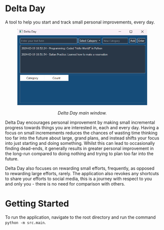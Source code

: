 # Delta Day

A tool to help you start and track small personal improvements, every day.

<figure>
  <img src="assets\images\delta_day_window_example.png" alt="Delta Day main window.">
  <figcaption><p style="text-align: center;"><i>Delta Day main window.</i></p></figcaption>
</figure>

Delta Day encourages personal improvement by making small incremental progress towards things you are interested in, each and every day. Having a focus on small incremements reduces the chances of wasting time thinking too far into the future about large, grand plans, and instead shifts your focus into just starting and doing something. Whilst this can lead to occasionally finding dead-ends, it generally results in greater personal improvement in the long-run compared to doing nothing and trying to plan too far into the future.

Delta Day also focuses on rewarding small efforts, frequently, as opposed to rewarding large efforts, rarely. The application also revokes any shortcuts to share your efforts to social media, this is a journey with respect to you and only you - there is no need for comparison with others.

# Getting Started

To run the application, navigate to the root directory and run the command `python -m src.main`.
